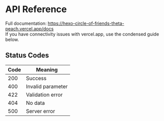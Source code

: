 # API Reference

Full documentation: https://hexo-circle-of-friends-theta-peach.vercel.app/docs  
If you have connectivity issues with vercel.app, use the condensed guide below.

## Status Codes

| Code | Meaning |
|---|---|
| 200 | Success |
| 400 | Invalid parameter |
| 422 | Validation error |
| 404 | No data |
| 500 | Server error |